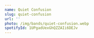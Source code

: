 ```yaml
---
name: Quiet Confusion
slug: quiet-confusion
url: ''
photo: /img/bands/quiet-confusion.webp
spotifyId: 1UPgadUexGhQZZAIi6DEJv
---
```

